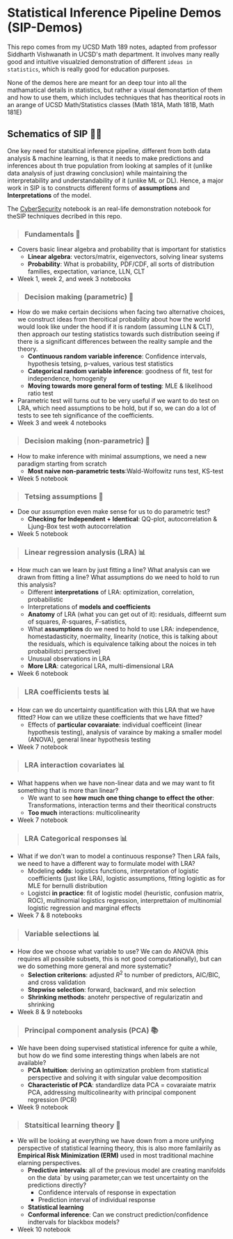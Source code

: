 # Statistical Inference Pipeline Demos (SIP-Demos)
This repo comes from my UCSD Math 189 notes, adapted from professor Siddharth Vishwanath in UCSD's math department. It involves many really good and intuitive visualzied demonstration of different `ideas in statistics`, which is really good for education purposes.

None of the demos here are meant for an deep tour into all the mathamatical details in statistics, but rather a visual demonstartion of them and how to use them, which includes techniques that has theoritical roots in an arange of UCSD Math/Statistics classes (Math 181A, Math 181B, Math 181E)

## Schematics of SIP 🧑‍🔬
One key need for statsitical inference pipeline, different from both data analysis & machine learning, is that it needs to make predictions and inferences about th true population from looking at samples of it (unlike data analysis of just drawing conclusion) while maintaining the interpretability and understandability of it (unlike ML or DL). Hence, a major work in SIP is to constructs different forms of **assumptions** and **Interpretations** of the model.

The [CyberSecurity](/SIP-Demos/CyberSecurity.ipynb) notebook is an real-life demonstration notebook for theSIP techniques decribed in this repo.

> ### Fundamentals 🔢
- Covers basic linear algebra and probability that is important for statistics
    - **Linear algebra**: vectors/matrix, eigenvectors, solving linear systems
    - **Probability**: What is probability, PDF/CDF, all sorts of distribution families, expectation, variance, LLN, CLT
- Week 1, week 2, and week 3 notebooks

> ### Decision making (parametric) 🤔
- How do we make certain decisions when facing two alternative choices, we construct ideas from theroitical probability about how the world would look like under the hood if it is random (assuming LLN & CLT), then approach our testing statistics towards such distribution seeing if there is a significant differences between the reality sample and the theory.
    - **Continuous random variable inference**: Confidence intervals, hypothesis tetsing, p-values, various test statistics
    - **Categorical random variable inference**: goodness of fit, test for independence, homogenity
    - **Moving towards more general form of testing**: MLE & likelihood ratio test
- Parametric test will turns out to be very useful if we want to do test on LRA, which need assumptions to be hold, but if so, we can do a lot of tests to see teh significance of the coefficients.
- Week 3 and week 4 notebooks

> ### Decision making (non-parametric) 🤔
- How to make inference with minimal assumptions, we need a new paradigm starting from scratch
    - **Most naive non-parametric tests**:Wald-Wolfowitz runs test, KS-test
- Week 5 notebook

> ### Tetsing assumptions 🧪
- Doe our assumption even make sense for us to do parametric test?
    - **Checking for Independent + Identical**: QQ-plot, autocorrelation & Ljung-Box test woth autocorrelation
- Week 5 notebook

> ### Linear regression analysis (LRA) 📊
- How much can we learn by just fitting a line? What analysis can we drawn from fitting a line? What assumptions do we need to hold to run this analysis?
    - Different **interpretations** of LRA: optimization, correlation, probabilistic
    - Interpretations of **models and coefficients**
    - **Anatomy** of LRA (what you can get out of it): residuals, diffeernt sum of squares, $R$-squares, $F$-satistics, 
    - What **assumptions** do we need to hold to use LRA: independence, homestadasticity, noermality, linearity (notice, this is talking about the residuals, which is equivalence talking about the noices in teh probabilistci perspective)
    - Unusual observations in LRA
    - **More LRA**: categorical LRA, multi-dimensional LRA
- Week 6 notebook

> ### LRA coefficients tests 📊
- How can we do uncertainty quantification with this LRA that we have fitted? How can we utilize these coefficients that we have fitted?
    - Effects of **particular covaraiate**: individual coefficeint (linear hypothesis testing), analysis of varaince by making a smaller model (ANOVA), general linear hypothesis testing
- Week 7 notebook

> ### LRA interaction covariates 📊
- What happens when we have non-linear data and we may want to fit something that is more than linear?
    - We want to see **how much one thing change to effect the other**: Transformations, interaction terms and their theoritical constructs
    - **Too much** interactions: multicolinearity
- Week 7 notebook

> ### LRA Categorical responses 📊
- What if we don't wan to model a continuous response? Then LRA fails, we need to have a different way to formulate  model with LRA?
    - Modeling **odds**: logistics functions, interpretation of logistic coefficients (just like LRA), logistic assumptions, fitting logistic as for MLE for bernulli distribution
    - Logistci **in practice**: fit of logistic model (heuristic, confusion matrix, ROC), multinomial logistics regression, interprettaion of multinomial logistic regression and marginal effects
- Week 7 & 8 notebooks

> ### Variable selections 📊
- How doe we choose what variable to use? We can do ANOVA (this requires all possible subsets, this is not good computationally), but can we do something more general and more systematic?
    - **Selection criterions**: adjusted $R^2$ to number of predictors, AIC/BIC, and cross validation
    - **Stepwise selection**: forward, backward, and mix selection
    - **Shrinking methods**: anotehr perspective of regularizatin and shrinking
- Week 8 & 9 notebooks

> ### Principal component analysis (PCA) 📚
- We have been doing supervised statistical inference for quite a while, but how do we find some interesting things when labels are not available?
    - **PCA Intuition**: deriving an optimization problem from statistical perspective and solving it with singular value decomposition
    - **Characteristic of PCA**: standardlize data PCA = covaraiate matrix PCA, addressing multicolinearity with principal component regression (PCR)
- Week 9 notebook

> ### Statsitical learning theory 🔢
- We will be looking at everything we have down from a more unifying perspective of statistical learning theory, this is also more familairily as **Empirical Risk Minimization (ERM)** used in most traditional machine elarning perspectives.
    - **Predictive intervals**: all of the previous model are creating manifolds on the data` by using parameter,can we test uncertainty on the predictions directly?
        - Confidence intervals of response in expectation
        - Prediction interval of individual response
    - **Statistical learning**
    - **Conformal inference**: Can we construct prediction/confidence indtervals for blackbox models?
- Week 10 notebook